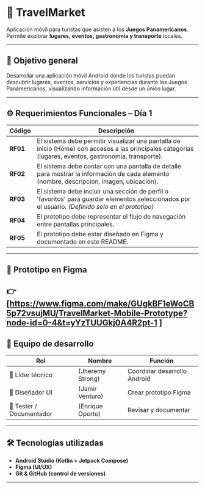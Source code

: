 # 🧳 TravelMarket

Aplicación móvil para turistas que asisten a los **Juegos Panamericanos**.  
Permite explorar **lugares, eventos, gastronomía y transporte** locales.

---

## 🎯 Objetivo general
Desarrollar una aplicación móvil Android donde los turistas puedan descubrir lugares, eventos, servicios y experiencias durante los Juegos Panamericanos, visualizando información útil desde un único lugar.

---

## ⚙️ Requerimientos Funcionales – Día 1

| Código | Descripción |
|--------|--------------|
| **RF01** | El sistema debe permitir visualizar una pantalla de inicio (Home) con accesos a las principales categorías (lugares, eventos, gastronomía, transporte). |
| **RF02** | El sistema debe contar con una pantalla de detalle para mostrar la información de cada elemento (nombre, descripción, imagen, ubicación). |
| **RF03** | El sistema debe incluir una sección de perfil o 'favoritos' para guardar elementos seleccionados por el usuario. *(Definido solo en el prototipo)* |
| **RF04** | El prototipo debe representar el flujo de navegación entre pantallas principales. |
| **RF05** | El prototipo debe estar diseñado en Figma y documentado en este README. |

---

## 📱 Prototipo en Figma
👉 [https://www.figma.com/make/GUgkBF1eWoCB5p72vsujMU/TravelMarket-Mobile-Prototype?node-id=0-4&t=yYzTUUGkj0A4R2pt-1 ]
---

## 🧩 Equipo de desarrollo

| Rol | Nombre | Función |
|-----|---------|----------|
| 🧠 Líder técnico | (Jheremy Strong) | Coordinar desarrollo Android |
| 🎨 Diseñador UI | (Jamir Venturo) | Crear prototipo Figma |
| 🧪 Tester / Documentador | (Enrique Oporto) | Revisar y documentar |

---

## 🛠️ Tecnologías utilizadas
- **Android Studio (Kotlin + Jetpack Compose)**  
- **Figma (UI/UX)**  
- **Git & GitHub (control de versiones)**  

---
